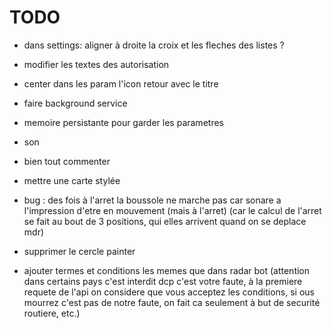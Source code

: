 # TODO

- dans settings: aligner à droite la croix et les fleches des listes ?

- modifier les textes des autorisation

- center dans les param l'icon retour avec le titre

- faire background service
- memoire persistante pour garder les parametres
- son
- bien tout commenter
- mettre une carte stylée

- bug : des fois à l'arret la boussole ne marche pas car sonare a l'impression d'etre en mouvement (mais à l'arret) (car le calcul de l'arret se fait au bout de 3 positions, qui elles arrivent quand on se deplace mdr)
- supprimer le cercle painter
- ajouter termes et conditions les memes que dans radar bot (attention dans certains pays c'est interdit dcp c'est votre faute, à la premiere requete de l'api on considere que vous acceptez les conditions, si ous mourrez c'est pas de notre faute, on fait ca seulement à but de securité routiere, etc.)